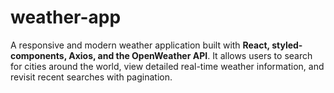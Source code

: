 # weather-app
A responsive and modern weather application built with **React, styled-components, Axios, and the OpenWeather API**.   It allows users to search for cities around the world, view detailed real-time weather information, and revisit recent searches with pagination.
